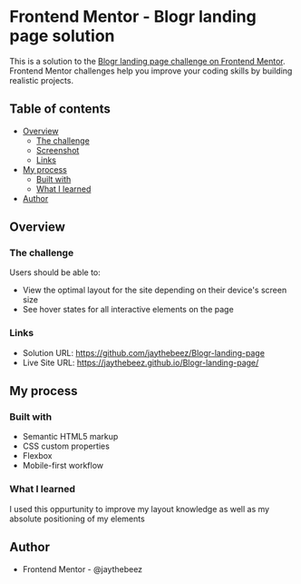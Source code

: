# Frontend Mentor - Blogr landing page solution

This is a solution to the [Blogr landing page challenge on Frontend Mentor](https://www.frontendmentor.io/challenges/blogr-landing-page-EX2RLAApP). Frontend Mentor challenges help you improve your coding skills by building realistic projects. 

## Table of contents

- [Overview](#overview)
  - [The challenge](#the-challenge)
  - [Screenshot](#screenshot)
  - [Links](#links)
- [My process](#my-process)
  - [Built with](#built-with)
  - [What I learned](#what-i-learned)
- [Author](#author)


## Overview

### The challenge

Users should be able to:

- View the optimal layout for the site depending on their device's screen size
- See hover states for all interactive elements on the page



### Links

- Solution URL: https://github.com/jaythebeez/Blogr-landing-page
- Live Site URL: https://jaythebeez.github.io/Blogr-landing-page/

## My process

### Built with

- Semantic HTML5 markup
- CSS custom properties
- Flexbox
- Mobile-first workflow


### What I learned

I used this oppurtunity to improve my layout knowledge as well as my absolute positioning of my elements


## Author

- Frontend Mentor - @jaythebeez
